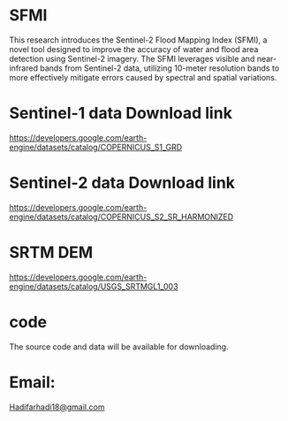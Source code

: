 # SFMI
This research introduces the Sentinel-2 Flood Mapping Index (SFMI), a novel tool designed to improve the accuracy of water and flood area detection using Sentinel-2 imagery.
The SFMI leverages visible and near-infrared bands from Sentinel-2 data, utilizing 10-meter resolution bands to more effectively mitigate errors caused by spectral and spatial variations.


# Sentinel-1 data Download link
https://developers.google.com/earth-engine/datasets/catalog/COPERNICUS_S1_GRD

# Sentinel-2 data Download link 
https://developers.google.com/earth-engine/datasets/catalog/COPERNICUS_S2_SR_HARMONIZED

# SRTM DEM 
https://developers.google.com/earth-engine/datasets/catalog/USGS_SRTMGL1_003

# code
The source code and data will be available for downloading.

# Email:
Hadifarhadi18@gmail.com
